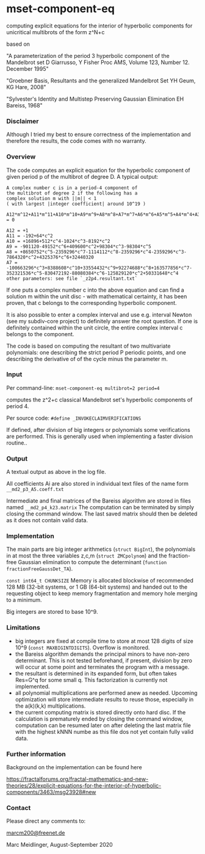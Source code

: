 # mset-component-eq
computing explicit equations for the interior of hyperbolic components for unicritical multibrots of
the form z^N+c

based on

"A parameterization of the period 3 hyperbolic component of the Mandelbrot set
D Giarrusso, Y Fisher
Proc AMS, Volume 123, Number 12. December 1995"

"Groebner Basis, Resultants and the generalized Mandelbrot Set
YH Geum, KG Hare, 2008"

"Sylvester's Identity and Multistep Preserving Gaussian Elimination
EH Bareiss, 1968"


### Disclaimer

Although I tried my best to ensure correctness of the implementation and therefore the results,
the code comes with no warranty.


### Overview

The code computes an explicit equation for the hyperbolic component of given period p of the multibrot of degree D.
A typical output:

    A complex number c is in a period-4 component of
    the multibrot of degree 2 if the following has a
    complex solution m with ||m|| < 1
    ( with largest |integer coefficient| around 10^19 )

    A12*m^12+A11*m^11+A10*m^10+A9*m^9+A8*m^8+A7*m^7+A6*m^6+A5*m^5+A4*m^4+A3*m^3+A2*m^2+A1*m+A0 = 0

    A12 = +1
    A11 = -192+64*c^2
    A10 = +16896+512*c^4-1024*c^3-8192*c^2
    A9 = -901120-49152*c^6+409600*c^2+98304*c^3-98304*c^5
    A8 = +8650752*c^5-2359296*c^7-1114112*c^8-2359296*c^4-2359296*c^3-7864320*c^2+4325376*c^6+32440320
    A7 = -100663296*c^3+8388608*c^10+33554432*c^9+92274688*c^8+163577856*c^7-352321536*c^5-830472192-88080384*c^6-125829120*c^2+50331648*c^4
    other parameters: see file `_z2p4.resultant.txt`

If one puts a complex number c into the above equation and can find a solution m within the unit disc - with mathematical certainty, it
has been proven, that c belongs to the corresponding hyperbolic component.

It is also possible to enter a complex interval and use e.g. interval Newton (see my subdiv-core project) to definitely answer
the root question. If one is definitely contained within the unit circle, the entire complex interval c belongs to the component.

The code is based on computing the resultant of two multivariate polynomials: one describing the strict period P periodic points,
and one describing the derivative of of the cycle minus the parameter m.


### Input

Per command-line:
`mset-component-eq multibrot=2 period=4`

computes the z^2+c classical Mandelbrot set's hyperbolic components of period 4.

Per source code:
`#define _INVOKECLAIMVERIFICATIONS`

If defined, after division of big integers or polynomials some verifications are performed. This is generally used when implementing a faster division routine..


### Output

A textual output as above in the log file. 

All coefficients Ai are also stored in individual text files of the name form `__md2_p3_A5.coeff.txt` 

Intermediate and final matrices of the Bareiss algorithm are stored in files named `__md2_p4_k23.matrix` The computation can be terminated by simply closing the command window. The last saved matrix should then be deleted as it does not contain valid data.


### Implementation

The main parts are big integer arithmetics (`struct BigInt`), the polynomials in at most the three variables z,c,m (`struct ZMCpolynom`) and
the fraction-free Gaussian elimination to compute the determinant (`function fractionFreeGaussDet_TA`).

`const int64_t CHUNKSIZE`
Memory is allocated blockwise of recommended 128 MB (32-bit systems, or 1 GB (64-bit systems) and handed out to the requesting 
object to keep memory fragmentation and memory hole merging to a minimum.

Big integers are stored to base 10^9.


### Limitations
- big integers are fixed at compile time to store at most 128 digits of size 10^9 (`const MAXBIGINTDIGITS`). Overflow is monitored.
- the Bareiss algorithm demands the principal minors to have non-zero determinant. This is not tested beforehand, if present, division by
zero will occur at some point and terminates the program with a message.
- the resultant is determined in its expanded form, but often takes Res=G^q for some small q. This factorization is currently not implemented.
- all polynomial multiplications are performed anew as needed. Upcoming optimization will store intermediate results to reuse those, especially in the a(k)(k,k) multiplications.
- the current computing matrix is stored directly onto hard disc. If the calculation is prematurely ended by closing the command window, computation can be resumed later on after deleting the last matrix file with the highest kNNN numbe as this file dos not yet contain fully valid data.


### Further information

Background on the implementation can be found here

https://fractalforums.org/fractal-mathematics-and-new-theories/28/explicit-equations-for-the-interior-of-hyperbolic-components/3463/msg23928#new


### Contact

Please direct any comments to:

marcm200@freenet.de

Marc Meidlinger, August-September 2020

